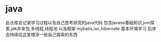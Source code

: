 # java
此仓库会记录学习过程以及自己思考研究的java代码
包含javase基础知识,jvm探索,jdk并发包,多线程,线程池
以及框架 mybatis,ioc,hibernate 基本环境学习
后序会持续往这里增添一些自己探索的东西
